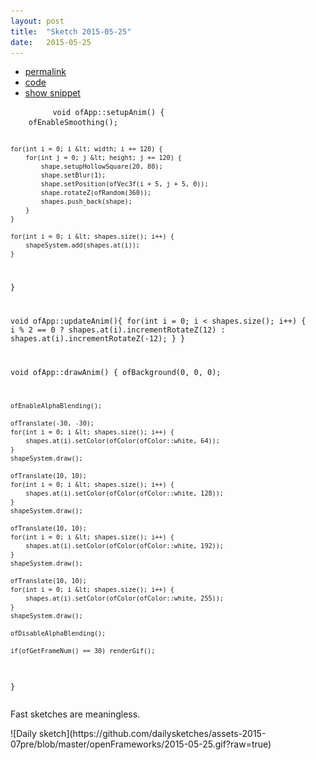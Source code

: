 ```yaml
---
layout: post
title:  "Sketch 2015-05-25"
date:   2015-05-25
---
```

<div class="code">
    <ul>
		<li><a href="{% post_url 2015-05-25-sketch %}">permalink</a></li>
		<li><a href="https://github.com/dailysketches/sketches-2015-07pre/tree/master/2015-05-25">code</a></li>
		<li><a href="#" class="snippet-button">show snippet</a></li>
	</ul>
    <pre class="snippet">
        <code class="cpp">void ofApp::setupAnim() {
    ofEnableSmoothing();
    
    for(int i = 0; i &lt; width; i += 120) {
        for(int j = 0; j &lt; height; j += 120) {
            shape.setupHollowSquare(20, 80);
            shape.setBlur(1);
            shape.setPosition(ofVec3f(i + 5, j + 5, 0));
            shape.rotateZ(ofRandom(360));
            shapes.push_back(shape);
        }
    }
    
    for(int i = 0; i &lt; shapes.size(); i++) {
        shapeSystem.add(shapes.at(i));
    }
}

void ofApp::updateAnim(){
    for(int i = 0; i &lt; shapes.size(); i++) {
        i % 2 == 0 ?
            shapes.at(i).incrementRotateZ(12) :
            shapes.at(i).incrementRotateZ(-12);
    }
}

void ofApp::drawAnim() {
    ofBackground(0, 0, 0);

    ofEnableAlphaBlending();

    ofTranslate(-30, -30);
    for(int i = 0; i &lt; shapes.size(); i++) {
        shapes.at(i).setColor(ofColor(ofColor::white, 64));
    }
    shapeSystem.draw();

    ofTranslate(10, 10);
    for(int i = 0; i &lt; shapes.size(); i++) {
        shapes.at(i).setColor(ofColor(ofColor::white, 128));
    }
    shapeSystem.draw();

    ofTranslate(10, 10);
    for(int i = 0; i &lt; shapes.size(); i++) {
        shapes.at(i).setColor(ofColor(ofColor::white, 192));
    }
    shapeSystem.draw();

    ofTranslate(10, 10);
    for(int i = 0; i &lt; shapes.size(); i++) {
        shapes.at(i).setColor(ofColor(ofColor::white, 255));
    }
    shapeSystem.draw();

    ofDisableAlphaBlending();

    if(ofGetFrameNum() == 30) renderGif();
}</code>
    </pre>
</div>
<p class="description">Fast sketches are meaningless.</p>
![Daily sketch](https://github.com/dailysketches/assets-2015-07pre/blob/master/openFrameworks/2015-05-25.gif?raw=true)
